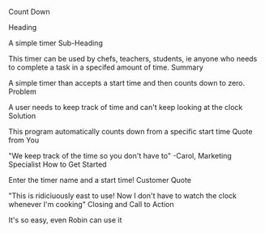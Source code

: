 Count Down

Heading

A simple timer
Sub-Heading

This timer can be used by chefs, teachers, students, ie anyone who needs to complete a task in a specifed amount of time.
Summary

A simple timer than accepts a start time and then counts down to zero.
Problem

A user needs to keep track of time and can't keep looking at the clock
Solution

This program automatically counts down from a specific start time
Quote from You

"We keep track of the time so you don't have to" -Carol, Marketing Specialist
How to Get Started

Enter the timer name and a start time!
Customer Quote

"This is ridiciuously east to use! Now I don't have to watch the clock whenever I'm cooking"
Closing and Call to Action

It's so easy, even Robin can use it

